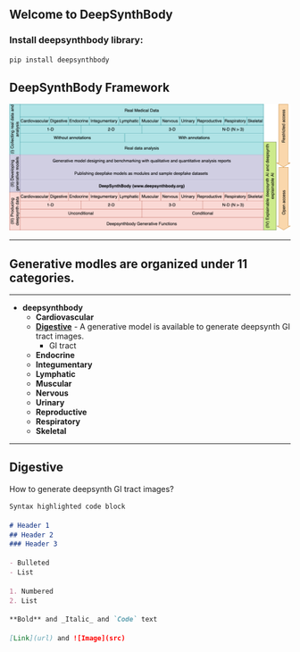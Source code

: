 ## Welcome to DeepSynthBody

### Install deepsynthbody library:

```python
pip install deepsynthbody 
```

## DeepSynthBody Framework

![Image](images/deepfakebody-extended-flow-v2.png)





-----------

## Generative modles are organized under 11 categories.
-----

* **deepsynthbody**
    * **Cardiovascular**
    * **[Digestive](#Digestive)** - A generative model is available to generate deepsynth GI tract images. 
        * GI tract
    * **Endocrine**
    * **Integumentary**
    * **Lymphatic**
    * **Muscular**
    * **Nervous**
    * **Urinary**
    * **Reproductive**
    * **Respiratory**
    * **Skeletal**



------


## Digestive




How to generate deepsynth GI tract images?

```markdown
Syntax highlighted code block

# Header 1
## Header 2
### Header 3

- Bulleted
- List

1. Numbered
2. List

**Bold** and _Italic_ and `Code` text

[Link](url) and ![Image](src)
```

